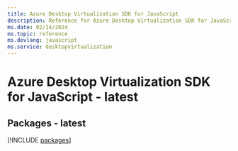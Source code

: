 ```yaml
---
title: Azure Desktop Virtualization SDK for JavaScript
description: Reference for Azure Desktop Virtualization SDK for JavaScript
ms.date: 02/14/2024
ms.topic: reference
ms.devlang: javascript
ms.service: desktopvirtualization
---
```

# Azure Desktop Virtualization SDK for JavaScript - latest
## Packages - latest
[!INCLUDE [packages](desktop-virtualization-index.md)]